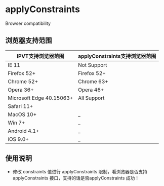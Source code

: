 # applyConstraints

Browser compatibility

## 浏览器支持范围

| IPVT支持浏览器范围       | applyConstraints支持浏览器范围 |
| ------------------------ | ------------------------------ |
| IE 11                    | Not Support                    |
| Firefox 52+              | Firefox 52+                    |
| Chrome 52+               | Chrome 63+                     |
| Opera 36+                | Opera 46+                      |
| Microsoft Edge 40.15063+ | All Support                    |
| Safari 11+               |                                |
| MacOS 10+                | _                              |
| Win 7+                   | _                              |
| Android 4.1+             | _                              |
| iOS 9.0+                 | _                              |


## 使用说明

- 修改 constraints 值进行 applyConstraints 限制，看浏览器是否支持applyConstraints 接口，支持的话是否applyConstraints 成功！